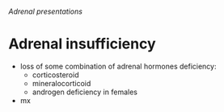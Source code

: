 ###### Adrenal presentations

# Adrenal insufficiency
- loss of some combination of adrenal hormones deficiency: 
    + corticosteroid
    + mineralocorticoid
    + androgen deficiency in females
- mx